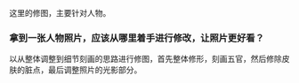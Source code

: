 这里的修图，主要针对人物。

### 拿到一张人物照片，应该从哪里着手进行修改，让照片更好看？

以从整体调整到细节刻画的思路进行修图，首先整体修形，刻画五官，然后修除皮肤的脏点，最后调整照片的光影部分。



